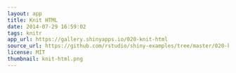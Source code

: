 ```yaml
---
layout: app
title: Knit HTML
date: 2014-07-29 16:59:02
tags: knitr
app_url: https://gallery.shinyapps.io/020-knit-html
source_url: https://github.com/rstudio/shiny-examples/tree/master/020-knit-html
license: MIT
thumbnail: knit-html.png
---
```

